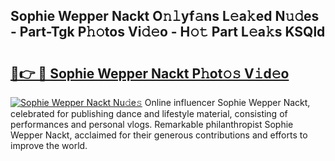 ## Sophie Wepper Nackt O𝚗𝚕yf𝚊ns L𝚎a𝚔ed N𝚞𝚍es - Part-Tgk P𝚑𝚘tos Vi𝚍𝚎o - H𝚘𝚝 Part L𝚎a𝚔s KSQld

# <h2><a href="http://kf7t52d.oniu.top/?m=Sophie+Wepper+Nackt">🔗👉 🔴 Sophie Wepper Nackt P𝚑ot𝚘𝚜 V𝚒d𝚎o</a></h2>

[![Sophie Wepper Nackt Nu𝚍e𝚜](https://i.imgur.com/0qMVB7G.gif)](http://kf7t52d.oniu.top/?m=Sophie+Wepper+Nackt)
Online influencer Sophie Wepper Nackt, celebrated for publishing dance and lifestyle material, consisting of performances and personal vlogs. Remarkable philanthropist Sophie Wepper Nackt, acclaimed for their generous contributions and efforts to improve the world.  
